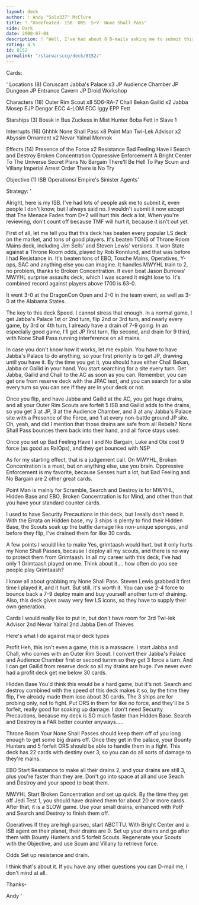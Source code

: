 ```yaml
---
layout: deck
author: ! Andy "Solo337" McClure
title: ! "Undefeated- ISB  ORS  S+V  None Shall Pass"
side: Dark
date: 2000-07-04
description: ! "Well, I've had about 8 D-mails asking me to submit this deck. Thanks mainly to this deck, I am Alabama State champion, and I placed 3rd in the Open, and 1st in the team event at Dragon."
rating: 4.5
id: 8152
permalink: "/starwarsccg/deck/8152/"
---
```

Cards: 

'
Locations (8)
Coruscant
Jabba's Palace x3
JP Audience Chamber
JP Dungeon
JP Entrance Cavern
JP Droid Workshop

Characters (18)
Outer Rim Scout x8
5D6-RA-7
Chall Bekan
Gailid x2
Jabba
Mosep
EJP Dengar
ECC 4-LOM
ECC Iggy
EPP Fett

Starships (3)
Bossk in Bus
Zuckess in Mist Hunter
Boba Fett in Slave 1

Interrupts (16)
Ghhhk
None Shall Pass x8
Point Man
Twi-Lek Advisor x2
Abyssin Ornament x2
Nevar Yalnal
Monnok

Effects (14)
Presence of the Force x2
Resistance
Bad Feeling Have I
Search and Destroy
Broken Concentration
Oppressive Enforcement
A Bright Center To The Universe
Secret Plans
No Bargain
There'll Be Hell To Pay
Scum and Villany
Imperial Arrest Order
There is No Try

Objective (1)
ISB Operations/ Empire's Sinister Agents'

Strategy: '


Alright, here is my ISB. I've had lots of people ask me to submit it, even people I don't know, but I always said no. I wouldn't submit it now except that The Menace Fades from D*2 will hurt this deck a lot. When you're reviewing, don't count off because TMF will hurt it, because it isn't out yet.

First of all, let me tell you that this deck has beaten every popular LS deck on the market, and tons of good players. It's beaten TONS of Throne Room Mains deck, including Jim Sells' and Steven Lewis' versions. It won State against a Throne Room odds, played by Rob Ronnlund, and that was before I had Resistance in. It's beaten tons of EBO, Tosche Mains, Operatives, Y-ops, SAC and anything else you can imagine. It handles MWYHL train to 2, no problem, thanks to Broken Concentration. It even beat Jason Burrows' MWYHL surprise assaults deck, which I was scared it might lose to. It's combined record against players above 1700 is 63-0.

It went 3-0 at the DragonCon Open and 2-0 in the team event, as well as 3-0 at the Alabama States.

The key to this deck Speed. I cannot stress that enough. In a normal game, I get Jabba's Palace 1st or 2nd turn, flip 2nd or 3rd turn, and nearly every game, by 3rd or 4th turn, I already have a drain of 7-9 going. In an especially good game, I'll get JP first turn, flip second, and drain for 9 third, with None Shall Pass running interference on all mains.

In case you don't know how it works, let me explain. You have to have Jabba's Palace to do anything, so your first priority is to get JP, drawing until you have it. By the time you get it, you should have either Chall Bekan, Jabba or Gailid in your hand. You start searching for a site every turn. Get Jabba, Gailid and Chall to the AC as soon as you can. Remember, you can get one from reserve deck with the JPAC text, and you can search for a site every turn so you can see if they are in your deck or not.

Once you flip, and have Jabba and Gailid at the AC, you get huge drains, and all your Outer Rim Scouts are forfeit 5 ISB and Gailid adds to the drains, so you get 3 at JP, 3 at the Audience Chamber, and 3 at any Jabba's Palace site with a Presence of the Force, and 1 at every non-battle ground JP site. Oh, yeah, and did I mention that those drains are safe from all Rebels? None Shall Pass bounces them back into their hand, and all force stays used.

Once you set up Bad Feeling Have I and No Bargain, Luke and Obi cost 9 force (as good as RalOps), and they get bounced with NSP

As for my starting effect, that is a judgement call. On MWYHL, Broken Concentration is a must, but on anything else, use you brain. Oppressive Enforcement is my favorite, because Senses hurt a lot, but Bad Feeling and No Bargain are 2 other great cards.

Point Man is mainly for Scramble, Search and Destroy is for MWYHL, Hidden Base and EBO, Broken Concentration is for Mind, and other than that you have your standard counter cards.

I used to have Security Precautions in this deck, but I really don't need it. With the Errata on Hidden base, my 3 ships is plenty to find their Hidden Base, the Scouts soak up the battle damage like non-unique sponges, and before they flip, I've drained them for like 30 cards.

A few points I would like to make
Yes, grimtaash would hurt, but it only hurts my None Shall Passes, because I deploy all my scouts, and there is no way to protect them from Grimtaash. In all my career with this deck, I've had only 1 Grimtaash played on me. Think about it.... how often do you see people play Grimtaash?

I know all about grabbing my None Shall Pass. Steven Lewis grabbed it first time I played it, and it hurt. But still, it's worth it. You can use 2-4 force to bounce back a 7-9 deploy main and buy yourself another turn of draining. Also, this deck gives away very few LS icons, so they have to supply their own generation.

Cards I would really like to put in, but don't have room for
3rd Twi-lek Advisor
2nd Nevar Yalnal
2nd Jabba
Den of Thieves

Here's what I do against major deck types

Profit
Heh, this isn't even a game, this is a massacre. I start Jabba and Chall, who comes with an Outer Rim Scout. I convert their Jabba's Palace and Audience Chamber first or second turnm so they get 3 force a turn. And I can get Gailid from reserve deck so all my drains are huge. I've never even had a profit deck get me below 30 cards.

Hidden Base
You'd think this would be a hard game, but it's not. Search and destroy combined with the speed of this deck makes it so, by the time they flip, I've already made them lose about 30 cards. The 3 ships are for probing only, not to fight. Put ORS in them for like no force, and they'll be 5 forfeit, really good for soaking up damage. I don't need Security Precautions, because my deck is SO much faster than Hidden Base. Search and Destroy is a FAR better counter anyways.....

Throne Room
Your None Shall Passes should keep them off of you long enough to get some big drains off. Once they get in the palace, your Bounty Hunters and 5 forfeit ORS should be able to handle them in a fight. This deck has 22 cards with destiny over 3, so you can do all sorts of damage to they're mains.

EBO
Start Resistance to make all their drains 2, and your drains are still 3, plus you're faster than they are. Don't go into space at all and use Seach and Destroy and your speed to beat them.

MWYHL
Start Broken Concentration and set up quick. By the time they get off Jedi Test 1, you should have drained them for about 20 or more cards. After that, it is a SLOW game. Use your small drains, enhanced with PotF and Search and Destroy to finish them off.

Operatives
If they are high parsec, start ABCTTU. With Bright Center and a ISB agent on their planet, their drains are 0. Set up your drains and go after them with Bounty Hunters and 5 forfeit Scouts. Regenerate your Scouts with the Objective, and use Scum and Villany to retrieve force.

Odds
Set up resistance and drain.

I think that's about it. If you have any other questions you can D-mail me, I don't mind at all.

Thanks-

Andy
'
